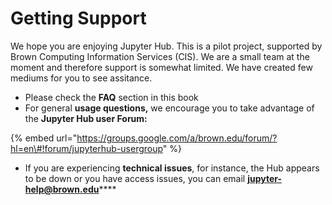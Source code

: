 # Getting Support

We hope you are enjoying Jupyter Hub. This is a pilot project, supported by Brown Computing Information Services \(CIS\). We are a small team at the moment and therefore support is somewhat limited. We have created few mediums for you to see assitance. 

* Please check the **FAQ** section in this book
* For general **usage questions,**  we encourage you to take advantage of the **Jupyter Hub user Forum:**

{% embed url="https://groups.google.com/a/brown.edu/forum/?hl=en\#!forum/jupyterhub-usergroup" %}

* If you are experiencing **technical issues**, for instance, the Hub appears to be down or you have access issues, you can email [ **jupyter-help@brown.edu**](mailto:%20jupyter-help@brown.edu)\*\*\*\*



